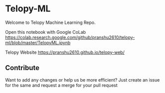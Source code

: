 # Telopy-ML
Welcome to Telopy Machine Learning Repo.

Open this notebook with Google CoLab 
https://colab.research.google.com/github/pranshu2610/telopy-ml/blob/master/TelopyML.ipynb

Telopy Website
https://pranshu2610.github.io/telopy-web/

## Contribute
Want to add any changes or help us be more efficient? Just create an issue for the same and request a merge for your pull request
